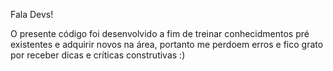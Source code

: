 Fala Devs!

O presente código foi desenvolvido a fim de treinar conhecidmentos pré existentes e adquirir novos na área, portanto me perdoem erros e fico grato por receber dicas
e críticas construtivas :)

